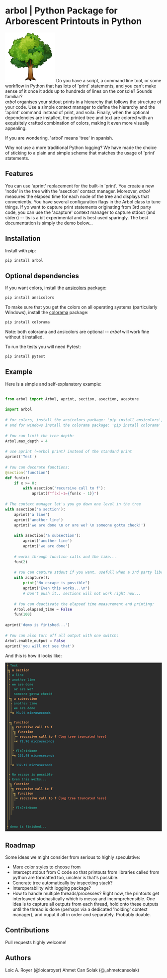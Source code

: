 # arbol | Python Package for Arborescent Printouts in Python
![s](arbol.png) 
Do you have a script, a command line tool, or some workflow in Python that has lots of 'print' statements,
and you can't make sense of it once it adds up to hundreds of lines on the console? Sounds familiar?  
_arbol_ organises your stdout prints in a hierarchy that follows the structure of your code. Use a simple 
context manager to define the hierarchy and the 'aprint' command instead of print, and voila.
Finally, when the optional dependencies are installed, the printed tree and text are colored with an 
exquisitely crafted combination of colors, making it even more visually appealing.  

If you are wondering, 'arbol' means 'tree' in spanish.  

Why not use a more traditional Python logging? We have made the choice of sticking to a plain and simple 
scheme that matches the usage of 'print' statements.

## Features

You can use 'aprint' replacement for the built-in 'print'.
You create a new 'node' in the tree with the 'asection' contact manager. Moreover, _arbol_ measures the elapsed time for each node of the tree and displays that conveniently.
You have several configuration flags in the Arbol class to tune things. If yo want to capture print statements originating from 3rd party code,
you can use the 'acapture' context manager to capture stdout (and stderr) -- tis is a bit experimental and is best used sparingly.
The best documentation is simply the demo below...  

## Installation

Install with pip:

```sh
pip install arbol
```

## Optional dependencies

If you want colors, install the [ansicolors](https://pypi.org/project/ansicolors/) package:

```sh
pip install ansicolors
```

To make sure that you get the colors on all operating systems (particularly Windows), install the [colorama](https://pypi.org/project/colorama/)
package:

```sh
pip install colorama
```

Note: both colorama and ansicolors are optional -- _arbol_ will work fine without it installed.

To run the tests you will need Pytest:

```sh
pip install pytest
```


## Example
Here is a simple and self-explanatory example:
```python

from arbol import Arbol, aprint, section, asection, acapture

import arbol

# for colors, install the ansicolors package: 'pip install ansicolors',
# and for windows install the colorama package: 'pip install colorama'

# You can limit the tree depth:
Arbol.max_depth = 4

# use aprint (=arbol print) instead of the standard print
aprint('Test')

# You can decorate functions:
@section('function')
def fun(x):
    if x >= 0:
        with asection('recursive call to f'):
            aprint(f"f(x)+1={fun(x - 1)}")

# The context manager let's you go down one level in the tree
with asection('a section'):
    aprint('a line')
    aprint('another line')
    aprint('we are done \n or are we? \n someone gotta check!')

    with asection('a subsection'):
        aprint('another line')
        aprint('we are done')

    # works through function calls and the like...
    fun(2)

    # You can capture stdout if you want, usefull when a 3rd party library has printouts that you want to capture...
    with acapture():
        print("No escape is possible")
        aprint("Even this works...\n")
        # Don't push it.. sections will not work right now...

    # You can deactivate the elapsed time measurement and printing:
    Arbol.elapsed_time = False
    fun(100)

aprint('demo is finished...')

# You can also turn off all output with one switch:
Arbol.enable_output = False
aprint('you will not see that')


```

And this is how it looks like:

![example](example.png)

## Roadmap
Some ideas we might consider from serious to highly speculative:
- More color styles to choose from
- Intercept stdout from C code so that printouts from libraries called from python are formatted too, unclear is that's possible.
- Generate tree automatically by inspecting stack?
- Interoperability with logging package? 
- How to handle multiple threads/processes? Right now, the printouts get interleaved stochastically which is messy and incomprehensible. One idea is to capture all outputs from each thread, hold onto these outputs until the thread is done (perhaps via a dedicated 'holding' context manager), and ouput it all in order and separately. Probably doable. 

## Contributions

Pull requests highly welcome! 

## Authors

Loic A. Royer (@loicaroyer)
Ahmet Can Solak (@_ahmetcansolak)

